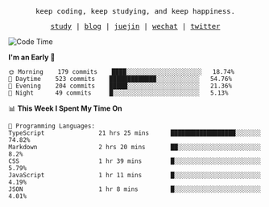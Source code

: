 <p align="center">
  <samp>
    <span>keep coding, keep studying, and keep happiness.</span>
  </samp>
</p>

<p align="center">
  <samp>
    <a href="https://github.com/ouduidui/fe-study">study</a> |
    <a href="https://ouduidui.cn">blog</a>  |
    <a href="https://juejin.cn/user/4309700183594366">juejin</a> |
    <a href="https://user-images.githubusercontent.com/54696834/165071004-6509e3f2-90c3-448c-9d92-3da42b0c2021.jpeg">wechat</a> |
    <a href="https://twitter.com/ouduidui">twitter</a>
  </samp>
</p>

<!--START_SECTION:waka-->
![Code Time](http://img.shields.io/badge/Code%20Time-0%20secs-blue)

**I'm an Early 🐤** 

```text
🌞 Morning    179 commits    ████░░░░░░░░░░░░░░░░░░░░░   18.74% 
🌆 Daytime    523 commits    █████████████░░░░░░░░░░░░   54.76% 
🌃 Evening    204 commits    █████░░░░░░░░░░░░░░░░░░░░   21.36% 
🌙 Night      49 commits     █░░░░░░░░░░░░░░░░░░░░░░░░   5.13%

```


📊 **This Week I Spent My Time On** 

```text
💬 Programming Languages: 
TypeScript               21 hrs 25 mins      ██████████████████░░░░░░░   74.82% 
Markdown                 2 hrs 20 mins       ██░░░░░░░░░░░░░░░░░░░░░░░   8.2% 
CSS                      1 hr 39 mins        █░░░░░░░░░░░░░░░░░░░░░░░░   5.79% 
JavaScript               1 hr 11 mins        █░░░░░░░░░░░░░░░░░░░░░░░░   4.19% 
JSON                     1 hr 8 mins         █░░░░░░░░░░░░░░░░░░░░░░░░   4.01%

```


<!--END_SECTION:waka-->
